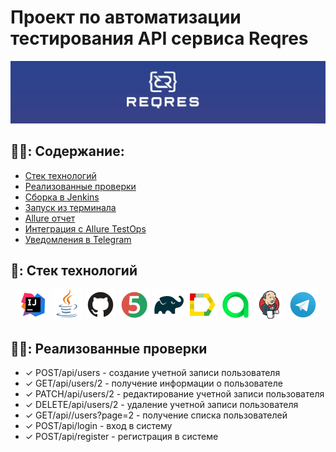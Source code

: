 # Проект по автоматизации тестирования API сервиса Reqres
<img  src="images/screens/reqresin.jpg">

## :man_student:: Содержание:

- [Стек технологий](#earth_africa-Стек-технологий)
- [Реализованные проверки](#earth_africa-Реализованные-проверки)
- [Сборка в Jenkins](#earth_africa-Jenkins-job)
- [Запуск из терминала](#earth_africa-Запуск-тестов-из-терминала)
- [Allure отчет](#earth_africa-Allure-отчет)
- [Интеграция с Allure TestOps](#earth_africa-Интеграция-c-Allure-TestOps)
- [Уведомления в Telegram](#earth_africa-Уведомление-в-Telegram-при-помощи-бота)

## 🧰: Стек технологий

<p align="center">
<a href="https://www.jetbrains.com/idea/"><img src="images/logo/Idea.svg" width="50" height="50"  alt="IDEA"/></a>
<a href="https://www.java.com/"><img src="images/logo/Java.svg" width="50" height="50"  alt="Java"/></a>
<a href="https://github.com/"><img src="images/logo/GitHub.svg" width="50" height="50"  alt="Github"/></a>
<a href="https://junit.org/junit5/"><img src="images/logo/Junit5.svg" width="50" height="50"  alt="JUnit 5"/></a>
<a href="https://gradle.org/"><img src="images/logo/Gradle.svg" width="50" height="50"  alt="Gradle"/></a>
<a href="https://github.com/allure-framework/allure2"><img src="images/logo/Allure.svg" width="50" height="50"  alt="Allure"/></a>
<a href="https://https://qameta.io/"><img src="images/logo/Allure_TO.svg" width="50" height="50"  alt="Allure_TO"/></a>
<a href="https://www.jenkins.io/"><img src="images/logo/Jenkins.svg" width="50" height="50"  alt="Jenkins"/></a>
<a href="https://https://telegram.org/"><img src="images/logo/Telegram.svg" width="50" height="50"  alt="Telegram"/></a>
</p>

## :male_detective:: Реализованные проверки

- ✓ POST/api/users - создание учетной записи пользователя
- ✓ GET/api/users/2 - получение информации о пользователе
- ✓ PATCH/api/users/2 - редактирование учетной записи пользователя
- ✓ DELETE/api/users/2 - удаление учетной записи пользователя
- ✓ GET/api//users?page=2 - получение списка пользователей
- ✓ POST/api/login - вход в систему
-  ✓ POST/api/register - регистрация в системе
